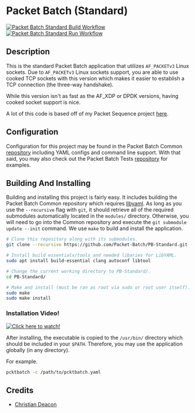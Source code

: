 # Packet Batch (Standard)
[![Packet Batch Standard Build Workflow](https://github.com/Packet-Batch/PB-Standard/actions/workflows/build.yml/badge.svg)](https://github.com/Packet-Batch/PB-Standard/actions/workflows/build.yml) [![Packet Batch Standard Run Workflow](https://github.com/Packet-Batch/PB-Standard/actions/workflows/run.yml/badge.svg)](https://github.com/Packet-Batch/PB-Standard/actions/workflows/run.yml)

## Description
This is the standard Packet Batch application that utilizes `AF_PACKETv3` Linux sockets. Due to `AF_PACKETv3` Linux sockets support, you are able to use cooked TCP sockets with this version which makes it easier to establish a TCP connection (the three-way handshake).

While this version isn't as fast as the AF_XDP or DPDK versions, having cooked socket support is nice.

A lot of this code is based off of my Packet Sequence project [here](https://github.com/gamemann/Packet-Sequence).

## Configuration
Configuration for this project may be found in the Packet Batch Common [repository](https://github.com/Packet-Batch/PB-Common) including YAML configs and command line support. With that said, you may also check out the Packet Batch Tests [repository](https://github.com/Packet-Batch/PB-Tests) for examples.

## Building And Installing
Building and installing this project is fairly easy. It includes building the Packet Batch Common repository which requires [libyaml](https://github.com/yaml/libyaml). As long as you use the `--recursive` flag with `git`, it should retrieve all of the required submodules automatically located in the `modules/` directory. Otherwise, you will need to go into the Common repository and execute the `git submodule update --init` command. We use `make` to build and install the application.

```bash
# Clone this repository along with its submodules.
git clone --recursive https://github.com/Packet-Batch/PB-Standard.git

# Install build essentials/tools and needed libaries for LibYAML.
sudo apt install build-essential clang autoconf libtool

# Change the current working directory to PB-Standard/.
cd PB-Standard/

# Make and install (must be ran as root via sudo or root user itself).
sudo make
sudo make install
```

### Installation Video!
[![Click here to watch!](https://g.gflclan.com/linux-laptop-bigmode-02-03-54.png)](https://www.youtube.com/watch?v=GFMiPR4me8M)

After installing, the executable is copied to the `/usr/bin/` directory which should be included in your `$PATH`. Therefore, you may use the application globally (in any directory).

For example.

```bash
pcktbatch -c /path/to/pcktbatch.yaml
```

## Credits
* [Christian Deacon](https://github.com/gamemann)
